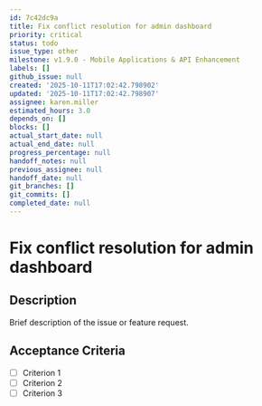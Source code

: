 ```yaml
---
id: 7c42dc9a
title: Fix conflict resolution for admin dashboard
priority: critical
status: todo
issue_type: other
milestone: v1.9.0 - Mobile Applications & API Enhancement
labels: []
github_issue: null
created: '2025-10-11T17:02:42.798902'
updated: '2025-10-11T17:02:42.798907'
assignee: karen.miller
estimated_hours: 3.0
depends_on: []
blocks: []
actual_start_date: null
actual_end_date: null
progress_percentage: null
handoff_notes: null
previous_assignee: null
handoff_date: null
git_branches: []
git_commits: []
completed_date: null
---
```


# Fix conflict resolution for admin dashboard

## Description

Brief description of the issue or feature request.

## Acceptance Criteria

- [ ] Criterion 1
- [ ] Criterion 2
- [ ] Criterion 3